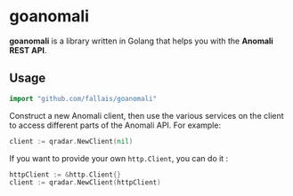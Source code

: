 # goanomali

**goanomali** is a library written in Golang that helps you with the **Anomali REST API**.

## Usage

```go
import "github.com/fallais/goanomali"
```

Construct a new Anomali client, then use the various services on the client to
access different parts of the Anomali API. For example:

```go
client := qradar.NewClient(nil)
```

If you want to provide your own `http.Client`, you can do it :

```go
httpClient := &http.Client{}
client := qradar.NewClient(httpClient)
```
